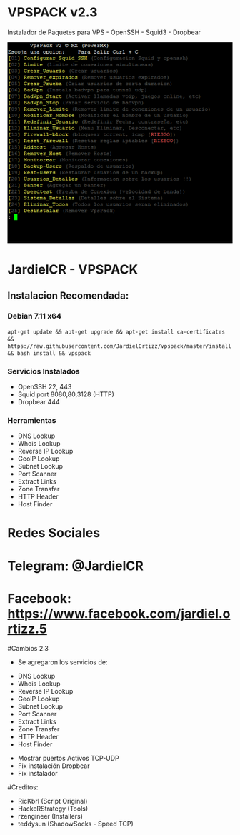 # VPSPACK v2.3
Instalador de Paquetes para VPS - OpenSSH - Squid3 - Dropbear

![VPSPACK](https://github.com/JardielOrtizz/vpspack/blob/master/vpspack.png)

JardielCR - VPSPACK
=========
## Instalacion Recomendada:
### Debian 7.11 x64
```
apt-get update && apt-get upgrade && apt-get install ca-certificates && https://raw.githubusercontent.com/JardielOrtizz/vpspack/master/install && bash install && vpspack
```

### Servicios Instalados
* OpenSSH 22, 443
* Squid port 8080,80,3128 (HTTP)
* Dropbear 444

### Herramientas 
* DNS Lookup 
* Whois Lookup 
* Reverse IP Lookup 
* GeoIP Lookup 
* Subnet Lookup 
* Port Scanner 
* Extract Links 
* Zone Transfer 
* HTTP Header 
* Host Finder 


Redes Sociales
=========

# Telegram: @JardielCR
# Facebook: https://www.facebook.com/jardiel.ortizz.5


#Cambios
2.3
- Se agregaron los servicios de:
* DNS Lookup 
* Whois Lookup 
* Reverse IP Lookup 
* GeoIP Lookup 
* Subnet Lookup 
* Port Scanner 
* Extract Links 
* Zone Transfer 
* HTTP Header 
* Host Finder 
- Mostrar puertos Activos TCP-UDP
- Fix instalación Dropbear
- Fix instalador

#Creditos:
- RicKbrl (Script Original)
- HackeRStrategy (Tools)
- rzengineer (Installers)
- teddysun (ShadowSocks - Speed TCP)